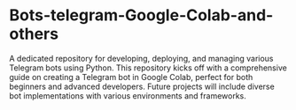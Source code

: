 # Bots-telegram-Google-Colab-and-others
A dedicated repository for developing, deploying, and managing various Telegram bots using Python. This repository kicks off with a comprehensive guide on creating a Telegram bot in Google Colab, perfect for both beginners and advanced developers. Future projects will include diverse bot implementations with various environments and frameworks.
